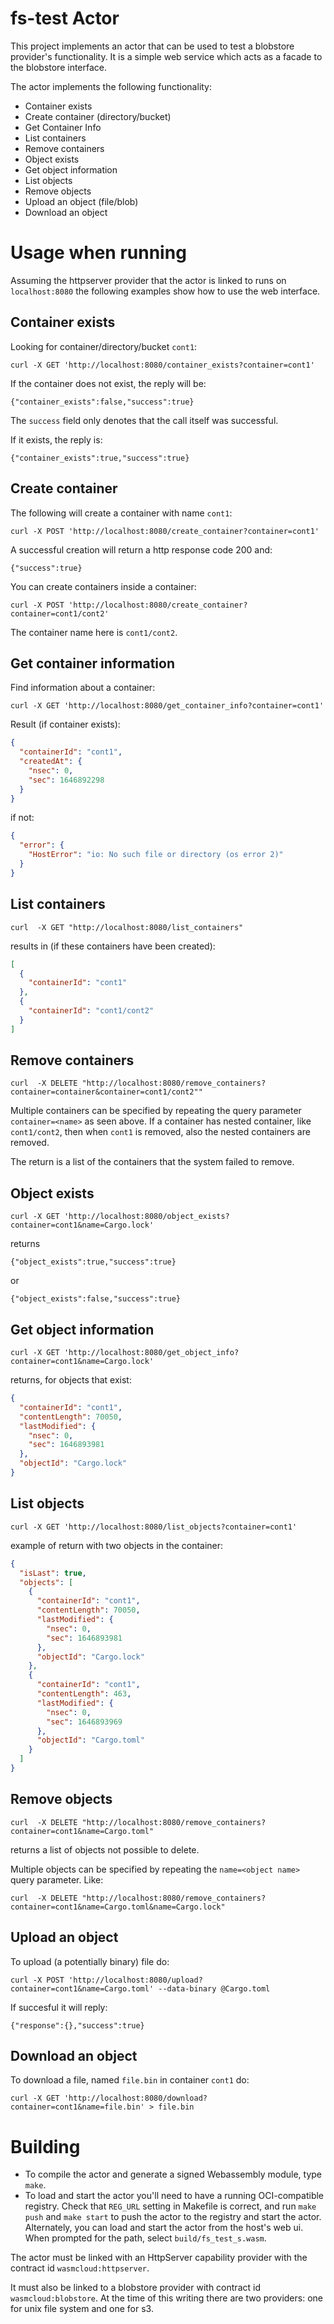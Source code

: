 # fs-test Actor

This project implements an actor that can be used to test a blobstore provider's 
functionality. It is a simple web service which acts as a facade to the blobstore 
interface.

The actor implements the following functionality:

- Container exists
- Create container (directory/bucket)
- Get Container Info
- List containers
- Remove containers
- Object exists
- Get object information
- List objects
- Remove objects
- Upload an object (file/blob)
- Download an object

# Usage when running

Assuming the httpserver provider that the actor is linked to runs on `localhost:8080` 
the following examples show how to use the web interface.

## Container exists

Looking for container/directory/bucket `cont1`:

`curl -X GET 'http://localhost:8080/container_exists?container=cont1'`

If the container does not exist, the reply will be:

`{"container_exists":false,"success":true}`

The `success` field only denotes that the call itself was successful.

If it exists, the reply is:

`{"container_exists":true,"success":true}`

## Create container

The following will create a container with name `cont1`:

`curl -X POST 'http://localhost:8080/create_container?container=cont1'`

A successful creation will return a http response code 200 and:

`{"success":true}`

You can create containers inside a container:

`curl -X POST 'http://localhost:8080/create_container?container=cont1/cont2'`

The container name here is `cont1/cont2`.

## Get container information

Find information about a container:

`curl -X GET 'http://localhost:8080/get_container_info?container=cont1'`

Result (if container exists):

```json
{
  "containerId": "cont1",
  "createdAt": {
    "nsec": 0,
    "sec": 1646892298
  }
}
```

if not:

```json
{
  "error": {
    "HostError": "io: No such file or directory (os error 2)"
  }
}
```
## List containers

`curl  -X GET "http://localhost:8080/list_containers"`

results in (if these containers have been created):

```json
[
  {
    "containerId": "cont1"
  },
  {
    "containerId": "cont1/cont2"
  }
]
```

## Remove containers

`curl  -X DELETE "http://localhost:8080/remove_containers?container=container&container=cont1/cont2""`

Multiple containers can be specified by repeating the query parameter `container=<name>` as seen above.
If a container has nested container, like `cont1/cont2`, then when `cont1` is removed, also the 
nested containers are removed.   

The return is a list of the containers that the system failed to remove. 

## Object exists

`curl -X GET 'http://localhost:8080/object_exists?container=cont1&name=Cargo.lock'`

returns

`{"object_exists":true,"success":true}`

or 

`{"object_exists":false,"success":true}`

## Get object information

`curl -X GET 'http://localhost:8080/get_object_info?container=cont1&name=Cargo.lock'`

returns, for objects that exist:

```json
{
  "containerId": "cont1",
  "contentLength": 70050,
  "lastModified": {
    "nsec": 0,
    "sec": 1646893981
  },
  "objectId": "Cargo.lock"
}
```

## List objects

`curl -X GET 'http://localhost:8080/list_objects?container=cont1'`

example of return with two objects in the container:

```json
{
  "isLast": true,
  "objects": [
    {
      "containerId": "cont1",
      "contentLength": 70050,
      "lastModified": {
        "nsec": 0,
        "sec": 1646893981
      },
      "objectId": "Cargo.lock"
    },
    {
      "containerId": "cont1",
      "contentLength": 463,
      "lastModified": {
        "nsec": 0,
        "sec": 1646893969
      },
      "objectId": "Cargo.toml"
    }
  ]
}
```

## Remove objects

`curl  -X DELETE "http://localhost:8080/remove_containers?container=cont1&name=Cargo.toml"`

returns a list of objects not possible to delete.

Multiple objects can be specified by repeating the `name=<object name>` query parameter. Like:

`curl  -X DELETE "http://localhost:8080/remove_containers?container=cont1&name=Cargo.toml&name=Cargo.lock"`

## Upload an object

To upload (a potentially binary) file do:

`curl -X POST 'http://localhost:8080/upload?container=cont1&name=Cargo.toml' --data-binary @Cargo.toml`

If succesful it will reply:

`{"response":{},"success":true}`

## Download an object

To download a file, named `file.bin` in container `cont1` do:

```
curl -X GET 'http://localhost:8080/download?container=cont1&name=file.bin' > file.bin
```

# Building

- To compile the actor and generate a signed Webassembly module, type `make`.
- To load and start the actor you'll need to have a running OCI-compatible
registry. Check that `REG_URL` setting in Makefile is correct, and run
`make push` and `make start` to push the actor to the registry
and start the actor.
Alternately, you can load and start the actor from the host's web ui.
When prompted for the path, 
select `build/fs_test_s.wasm`.

The actor must be linked with an HttpServer capability 
provider with the contract id `wasmcloud:httpserver`. 

It must also be linked to a blobstore provider with contract id `wasmcloud:blobstore`. 
At the time of this writing there are two providers: one for unix file system and one for s3. 



